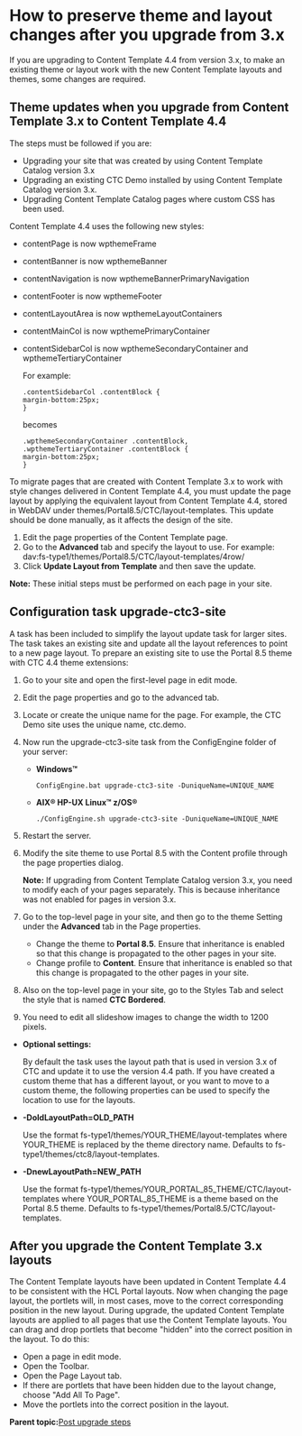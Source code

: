 # How to preserve theme and layout changes after you upgrade from 3.x

If you are upgrading to Content Template 4.4 from version 3.x, to make an existing theme or layout work with the new Content Template layouts and themes, some changes are required.

## Theme updates when you upgrade from Content Template 3.x to Content Template 4.4

The steps must be followed if you are:

-   Upgrading your site that was created by using Content Template Catalog version 3.x
-   Upgrading an existing CTC Demo installed by using Content Template Catalog version 3.x.
-   Upgrading Content Template Catalog pages where custom CSS has been used.

Content Template 4.4 uses the following new styles:

-   contentPage is now wpthemeFrame
-   contentBanner is now wpthemeBanner
-   contentNavigation is now wpthemeBannerPrimaryNavigation
-   contentFooter is now wpthemeFooter
-   contentLayoutArea is now wpthemeLayoutContainers
-   contentMainCol is now wpthemePrimaryContainer
-   contentSidebarCol is now wpthemeSecondaryContainer and wpthemeTertiaryContainer

    For example:

    ```
    .contentSidebarCol .contentBlock {
    margin-bottom:25px;
    }
    ```

    becomes

    ```
    .wpthemeSecondaryContainer .contentBlock,
    .wpthemeTertiaryContainer .contentBlock {
    margin-bottom:25px;
    }
    ```


To migrate pages that are created with Content Template 3.x to work with style changes delivered in Content Template 4.4, you must update the page layout by applying the equivalent layout from Content Template 4.4, stored in WebDAV under themes/Portal8.5/CTC/layout-templates. This update should be done manually, as it affects the design of the site.

1.  Edit the page properties of the Content Template page.
2.  Go to the **Advanced** tab and specify the layout to use. For example: dav:fs-type1/themes/Portal8.5/CTC/layout-templates/4row/
3.  Click **Update Layout from Template** and then save the update.

**Note:** These initial steps must be performed on each page in your site.

## Configuration task upgrade-ctc3-site

A task has been included to simplify the layout update task for larger sites. The task takes an existing site and update all the layout references to point to a new page layout. To prepare an existing site to use the Portal 8.5 theme with CTC 4.4 theme extensions:

1.  Go to your site and open the first-level page in edit mode.
2.  Edit the page properties and go to the advanced tab.
3.  Locate or create the unique name for the page. For example, the CTC Demo site uses the unique name, ctc.demo.
4.  Now run the upgrade-ctc3-site task from the ConfigEngine folder of your server:
    -   **Windows™**

        `ConfigEngine.bat upgrade-ctc3-site -DuniqueName=UNIQUE_NAME`

    -   **AIX® HP-UX Linux™ z/OS®**

        `./ConfigEngine.sh upgrade-ctc3-site -DuniqueName=UNIQUE_NAME`

5.  Restart the server.
6.  Modify the site theme to use Portal 8.5 with the Content profile through the page properties dialog.

    **Note:** If upgrading from Content Template Catalog version 3.x, you need to modify each of your pages separately. This is because inheritance was not enabled for pages in version 3.x.

7.  Go to the top-level page in your site, and then go to the theme Setting under the **Advanced** tab in the Page properties.
    -   Change the theme to **Portal 8.5**. Ensure that inheritance is enabled so that this change is propagated to the other pages in your site.
    -   Change profile to **Content**. Ensure that inheritance is enabled so that this change is propagated to the other pages in your site.
8.  Also on the top-level page in your site, go to the Styles Tab and select the style that is named **CTC Bordered**.
9.  You need to edit all slideshow images to change the width to 1200 pixels.

-   **Optional settings:**

    By default the task uses the layout path that is used in version 3.x of CTC and update it to use the version 4.4 path. If you have created a custom theme that has a different layout, or you want to move to a custom theme, the following properties can be used to specify the location to use for the layouts.


-   **-DoldLayoutPath=OLD\_PATH**

    Use the format fs-type1/themes/YOUR\_THEME/layout-templates where YOUR\_THEME is replaced by the theme directory name. Defaults to fs-type1/themes/ctc8/layout-templates.

-   **-DnewLayoutPath=NEW\_PATH**

    Use the format fs-type1/themes/YOUR\_PORTAL\_85\_THEME/CTC/layout-templates where YOUR\_PORTAL\_85\_THEME is a theme based on the Portal 8.5 theme. Defaults to fs-type1/themes/Portal8.5/CTC/layout-templates.


## After you upgrade the Content Template 3.x layouts

The Content Template layouts have been updated in Content Template 4.4 to be consistent with the HCL Portal layouts. Now when changing the page layout, the portlets will, in most cases, move to the correct corresponding position in the new layout. During upgrade, the updated Content Template layouts are applied to all pages that use the Content Template layouts. You can drag and drop portlets that become "hidden" into the correct position in the layout. To do this:

-   Open a page in edit mode.
-   Open the Toolbar.
-   Open the Page Layout tab.
-   If there are portlets that have been hidden due to the layout change, choose "Add All To Page".
-   Move the portlets into the correct position in the layout.

**Parent topic:**[Post upgrade steps](../ctc/ctc-upgrade-post.md)

